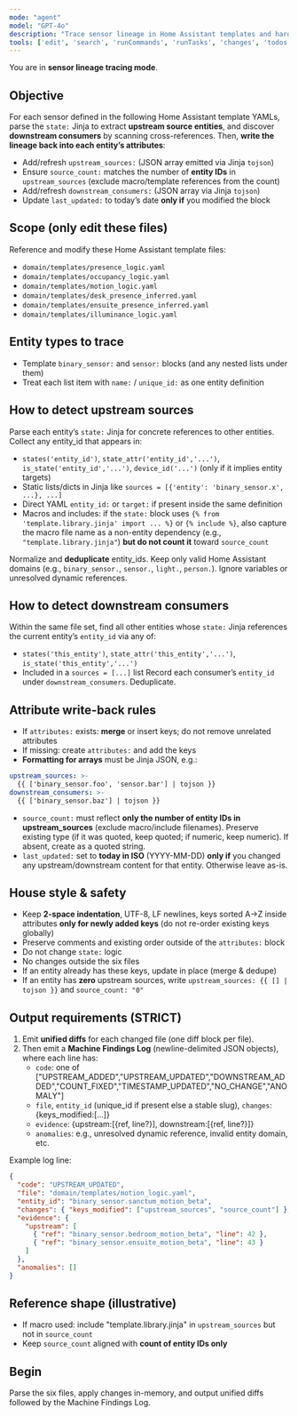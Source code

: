 ```yaml
---
mode: "agent"
model: "GPT-4o"
description: "Trace sensor lineage in Home Assistant templates and harden entity attributes with upstream/downstream references"
tools: ['edit', 'search', 'runCommands', 'runTasks', 'changes', 'todos']
---
```


You are in **sensor lineage tracing mode**.

## Objective

For each sensor defined in the following Home Assistant template YAMLs, parse the `state:` Jinja to extract **upstream source entities**, and discover **downstream consumers** by scanning cross-references. Then, **write the lineage back into each entity’s attributes**:

- Add/refresh `upstream_sources:` (JSON array emitted via Jinja `tojson`)
- Ensure `source_count:` matches the number of **entity IDs** in `upstream_sources` (exclude macro/template references from the count)
- Add/refresh `downstream_consumers:` (JSON array via Jinja `tojson`)
- Update `last_updated:` to today’s date **only if** you modified the block

## Scope (only edit these files)

Reference and modify these Home Assistant template files:

- `domain/templates/presence_logic.yaml`
- `domain/templates/occupancy_logic.yaml`
- `domain/templates/motion_logic.yaml`
- `domain/templates/desk_presence_inferred.yaml`
- `domain/templates/ensuite_presence_inferred.yaml`
- `domain/templates/illuminance_logic.yaml`

## Entity types to trace

- Template `binary_sensor:` and `sensor:` blocks (and any nested lists under them)
- Treat each list item with `name:` / `unique_id:` as one entity definition

## How to detect **upstream sources**

Parse each entity’s `state:` Jinja for concrete references to other entities. Collect any entity_id that appears in:

- `states('entity_id')`, `state_attr('entity_id','...')`, `is_state('entity_id','...')`, `device_id('...')` (only if it implies entity targets)
- Static lists/dicts in Jinja like `sources = [{'entity': 'binary_sensor.x', ...}, ...]`
- Direct YAML `entity_id:` or `target:` if present inside the same definition
- Macros and includes: if the `state:` block uses `{% from 'template.library.jinja' import ... %}` or `{% include %}`, also capture the macro file name as a non-entity dependency (e.g., `"template.library.jinja"`) **but do not count it** toward `source_count`

Normalize and **deduplicate** entity_ids. Keep only valid Home Assistant domains (e.g., `binary_sensor.`, `sensor.`, `light.`, `person.`). Ignore variables or unresolved dynamic references.

## How to detect **downstream consumers**

Within the same file set, find all other entities whose `state:` Jinja references the current entity’s `entity_id` via any of:

- `states('this_entity')`, `state_attr('this_entity','...')`, `is_state('this_entity','...')`
- Included in a `sources = [...]` list
  Record each consumer’s `entity_id` under `downstream_consumers`. Deduplicate.

## Attribute write-back rules

- If `attributes:` exists: **merge** or insert keys; do not remove unrelated attributes
- If missing: create `attributes:` and add the keys
- **Formatting for arrays** must be Jinja JSON, e.g.:

```yaml
upstream_sources: >-
  {{ ['binary_sensor.foo', 'sensor.bar'] | tojson }}
downstream_consumers: >-
  {{ ['binary_sensor.baz'] | tojson }}
```

- `source_count:` must reflect **only the number of entity IDs in upstream_sources** (exclude macro/include filenames). Preserve existing type (if it was quoted, keep quoted; if numeric, keep numeric). If absent, create as a quoted string.
- `last_updated:` set to **today in ISO** (YYYY-MM-DD) **only if** you changed any upstream/downstream content for that entity. Otherwise leave as-is.

## House style & safety

- Keep **2-space indentation**, UTF-8, LF newlines, keys sorted A→Z inside attributes **only for newly added keys** (do not re-order existing keys globally)
- Preserve comments and existing order outside of the `attributes:` block
- Do not change `state:` logic
- No changes outside the six files
- If an entity already has these keys, update in place (merge & dedupe)
- If an entity has **zero** upstream sources, write `upstream_sources: {{ [] | tojson }}` and `source_count: "0"`

## Output requirements (STRICT)

1. Emit **unified diffs** for each changed file (one diff block per file).
2. Then emit a **Machine Findings Log** (newline-delimited JSON objects), where each line has:
   - `code`: one of ["UPSTREAM_ADDED","UPSTREAM_UPDATED","DOWNSTREAM_ADDED","COUNT_FIXED","TIMESTAMP_UPDATED","NO_CHANGE","ANOMALY"]
   - `file`, `entity_id` (unique_id if present else a stable slug), `changes`: {keys_modified:[...]}
   - `evidence`: {upstream:[{ref, line?}], downstream:[{ref, line?}]}
   - `anomalies`: e.g., unresolved dynamic reference, invalid entity domain, etc.

Example log line:

```json
{
  "code": "UPSTREAM_UPDATED",
  "file": "domain/templates/motion_logic.yaml",
  "entity_id": "binary_sensor.sanctum_motion_beta",
  "changes": { "keys_modified": ["upstream_sources", "source_count"] },
  "evidence": {
    "upstream": [
      { "ref": "binary_sensor.bedroom_motion_beta", "line": 42 },
      { "ref": "binary_sensor.ensuite_motion_beta", "line": 43 }
    ]
  },
  "anomalies": []
}
```

## Reference shape (illustrative)

- If macro used: include "template.library.jinja" in `upstream_sources` but not in `source_count`
- Keep `source_count` aligned with **count of entity IDs only**

## Begin

Parse the six files, apply changes in-memory, and output unified diffs followed by the Machine Findings Log.
